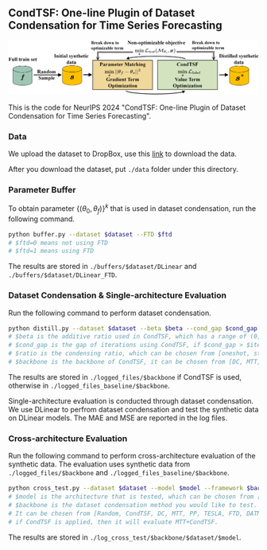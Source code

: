 ## CondTSF: One-line Plugin of Dataset Condensation for Time Series Forecasting

![method](./fig/method.png)

This is the code for NeurIPS 2024 "CondTSF: One-line Plugin of Dataset Condensation for Time Series Forecasting".

### Data

We upload the dataset to DropBox, use this [link](https://www.dropbox.com/scl/fo/i9ppyeruylg71hxjldamq/AAPfNEoNkqE6W6wQErx9hRI?rlkey=f3y6yezcvs6yst4tqag3yyjir&st=wlwwaubb&dl=0) to download the data.

After you download the dataset, put ```./data``` folder under this directory.

### Parameter Buffer

To obtain parameter $\{(\theta_0,\theta_f)\}^k$ that is used in dataset condensation, run the following command.
```bash
python buffer.py --dataset $dataset --FTD $ftd
# $ftd=0 means not using FTD
# $ftd=1 means using FTD
```
The results are stored in ```./buffers/$dataset/DLinear``` and ```./buffers/$dataset/DLinear_FTD```.

### Dataset Condensation & Single-architecture Evaluation

Run the following command to perform dataset condensation.
```bash
python distill.py --dataset $dataset --beta $beta --cond_gap $cond_gap --condensing_ratio $ratio --Iteration $iter --framework $backbone
# $beta is the additive ratio used in CondTSF, which has a range of (0, 1)
# $cond_gap is the gap of iterations using CondTSF, if $cond_gap > $iter, then CondTSF is not used
# $ratio is the condensing ratio, which can be chosen from [oneshot, standard, 3-standard], the explanation is in the paper
# $backbone is the backbone of CondTSF, it can be chosen from [DC, MTT, PP, TESLA, FTD, DATM, DM, IDM, KIP, FRePo]
```
The results are stored in ```./logged_files/$backbone``` if CondTSF is used, otherwise in ```./logged_files_baseline/$backbone```.

Single-architecture evaluation is conducted through dataset condensation. We use DLinear to perfrom dataset condensation and test the synthetic data on DLinear models. The MAE and MSE are reported in the log files.

### Cross-architecture Evaluation

Run the following command to perform cross-architecture evaluation of the synthetic data. The evaluation uses synthetic data from ```./logged_files/$backbone``` and ```./logged_files_baseline/$backbone```.
```bash
python cross_test.py --dataset $dataset --model $model --framework $backbone
# $model is the architecture that is tested, which can be chosen from [MLP, CNN, LSTM]
# $backbone is the dataset condensation method you would like to test.
# It can be chosen from [Random, CondTSF, DC, MTT, PP, TESLA, FTD, DATM, KIP, FRePo].
# if CondTSF is applied, then it will evaluate MTT+CondTSF.
```
The results are stored in ```./log_cross_test/$backbone/$dataset/$model```.